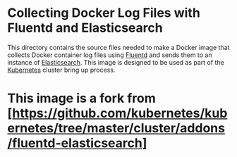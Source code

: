 # Collecting Docker Log Files with Fluentd and Elasticsearch
This directory contains the source files needed to make a Docker image
that collects Docker container log files using [Fluentd][fluentd]
and sends them to an instance of [Elasticsearch][elasticsearch].
This image is designed to be used as part of the [Kubernetes][kubernetes]
cluster bring up process. 

# This image is a fork from [https://github.com/kubernetes/kubernetes/tree/master/cluster/addons/fluentd-elasticsearch]

[fluentd]: http://www.fluentd.org/
[elasticsearch]: https://www.elastic.co/products/elasticsearch
[kubernetes]: https://kubernetes.io

